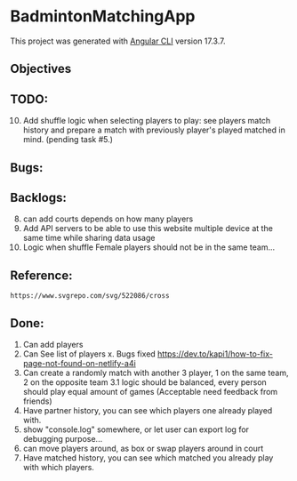 # BadmintonMatchingApp

This project was generated with [Angular CLI](https://github.com/angular/angular-cli) version 17.3.7.


## Objectives

## TODO:
10. Add shuffle logic when selecting players to play:
    see players match history and prepare a match with previously player's played matched in mind.
    (pending task #5.)

## Bugs:

## Backlogs:

8. can add courts depends on how many players
9. Add API servers to be able to use this website multiple device at the same time while sharing data usage
11. Logic when shuffle Female players should not be in the same team...




## Reference:
    https://www.svgrepo.com/svg/522086/cross



## Done:

1. Can add players
2. Can See list of players
x. Bugs fixed https://dev.to/kapi1/how-to-fix-page-not-found-on-netlify-a4i
3. Can create a randomly match with another 3 player, 1 on the same team, 2 on the opposite team
3.1  logic should be balanced, every person should play equal amount of games (Acceptable need feedback from friends)
4. Have partner history, you can see which players one already played with.
6. show "console.log" somewhere, or let user can export log for debugging purpose...
7. can move players around, as box
or swap players around in court
5. Have matched history, you can see which matched you already play with which players.